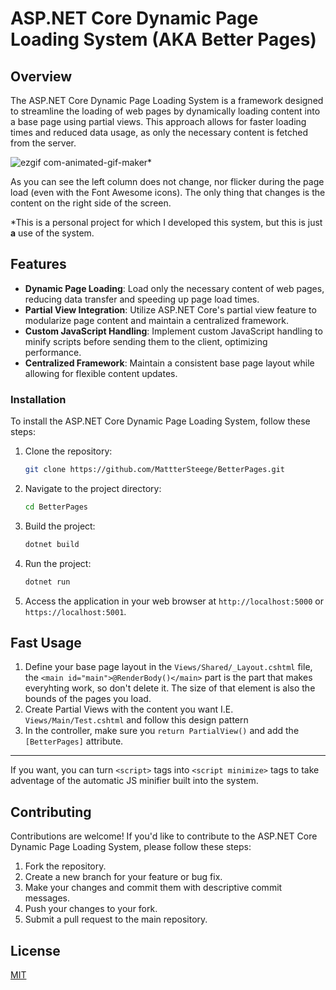 
# ASP.NET Core Dynamic Page Loading System (AKA Better Pages)

## Overview
The ASP.NET Core Dynamic Page Loading System is a framework designed to streamline the loading of web pages by dynamically loading content into a base page using partial views. This approach allows for faster loading times and reduced data usage, as only the necessary content is fetched from the server.

![ezgif com-animated-gif-maker](https://github.com/MattterSteege/BetterPages/assets/78482881/bc0201bc-ae0f-4f22-afd3-21e3e144770a)*

As you can see the left column does not change, nor flicker during the page load (even with the Font Awesome icons). The only thing that changes is the content on the right side of the screen.

*This is a personal project for which I developed this system, but this is just **a** use of the system.

## Features

- **Dynamic Page Loading**: Load only the necessary content of web pages, reducing data transfer and speeding up page load times.
- **Partial View Integration**: Utilize ASP.NET Core's partial view feature to modularize page content and maintain a centralized framework.
- **Custom JavaScript Handling**: Implement custom JavaScript handling to minify scripts before sending them to the client, optimizing performance.
- **Centralized Framework**: Maintain a consistent base page layout while allowing for flexible content updates.

### Installation
To install the ASP.NET Core Dynamic Page Loading System, follow these steps:

1. Clone the repository:

   ```bash
   git clone https://github.com/MattterSteege/BetterPages.git
   ```

2. Navigate to the project directory:

   ```bash
   cd BetterPages
   ```

3. Build the project:

   ```bash
   dotnet build
   ```

4. Run the project:

   ```bash
   dotnet run
   ```

5. Access the application in your web browser at `http://localhost:5000` or `https://localhost:5001`.
## Fast Usage

1. Define your base page layout in the `Views/Shared/_Layout.cshtml` file, the `<main id="main">@RenderBody()</main>` part is the part that makes everyhting work, so don't delete it. The size of that element is also the bounds of the pages you load.
2. Create Partial Views with the content you want I.E. `Views/Main/Test.cshtml` and follow this design pattern
3. In the controller, make sure you `return PartialView()` and add the `[BetterPages]` attribute.

---
If you want, you can turn `<script>` tags into `<script minimize>` tags to take adventage of the automatic JS minifier built into the system.

## Contributing

Contributions are welcome! If you'd like to contribute to the ASP.NET Core Dynamic Page Loading System, please follow these steps:

1. Fork the repository.
2. Create a new branch for your feature or bug fix.
3. Make your changes and commit them with descriptive commit messages.
4. Push your changes to your fork.
5. Submit a pull request to the main repository.

## License

[MIT](https://choosealicense.com/licenses/mit/)

